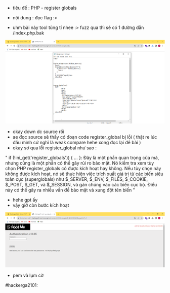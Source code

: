 - tiêu đề : PHP - register globals
- nội dung : đọc flag :> 

- uhm bài này tool tủng tí nhee :> fuzz qua thì sẽ có 1 đường dẫn /index.php.bak 

![Alt text](<../image/36.1.png>)

- okay down dc source rồi 
- ae đọc source sẽ thấy có đoạn code register_global bị lỗi ( thật re lúc đầu mình cứ nghĩ là weak compare hehe xong đọc lại đề bài )
- okay sơ qua lỗi register_global như sao : 

" if (!ini_get('register_globals')) { ... }: Đây là một phần quan trọng của mã, nhưng cũng là một phần có thể gây rủi ro bảo mật. Nó kiểm tra xem tùy chọn PHP register_globals có được kích hoạt hay không. Nếu tùy chọn này không được kích hoạt, nó sẽ thực hiện việc trích xuất giá trị từ các biến siêu toàn cục (superglobals) như $_SERVER, $_ENV, $_FILES, $_COOKIE, $_POST, $_GET, và $_SESSION, và gán chúng vào các biến cục bộ. Điều này có thể gây ra nhiều vấn đề bảo mật và xung đột tên biến " 

- hehe gpt ấy 
- vậy giờ còn bước kích hoạt 

![Alt text](<../image/36.2.png>)

- pem và lụm cờ 

#hackerga2101: 